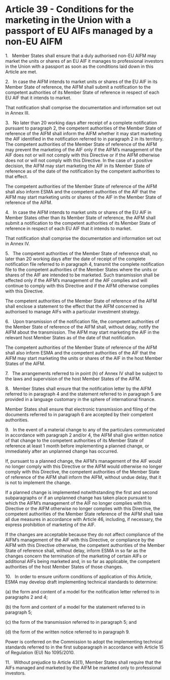 # Article 39 - Conditions for the marketing in the Union with a passport of EU AIFs managed by a non-EU AIFM


1.   Member States shall ensure that a duly authorised non-EU AIFM may market the units or shares of an EU AIF it manages to professional investors in the Union with a passport as soon as the conditions laid down in this Article are met.

2.   In case the AIFM intends to market units or shares of the EU AIF in its Member State of reference, the AIFM shall submit a notification to the competent authorities of its Member State of reference in respect of each EU AIF that it intends to market.

That notification shall comprise the documentation and information set out in Annex III.

3.   No later than 20 working days after receipt of a complete notification pursuant to paragraph 2, the competent authorities of the Member State of reference of the AIFM shall inform the AIFM whether it may start marketing the AIF identified in the notification referred to in paragraph 2 in its territory. The competent authorities of the Member State of reference of the AIFM may prevent the marketing of the AIF only if the AIFM’s management of the AIF does not or will not comply with this Directive or if the AIFM otherwise does not or will not comply with this Directive. In the case of a positive decision, the AIFM may start marketing the AIF in its Member State of reference as of the date of the notification by the competent authorities to that effect.

The competent authorities of the Member State of reference of the AIFM shall also inform ESMA and the competent authorities of the AIF that the AIFM may start marketing units or shares of the AIF in the Member State of reference of the AIFM.

4.   In case the AIFM intends to market units or shares of the EU AIF in Member States other than its Member State of reference, the AIFM shall submit a notification to the competent authorities of its Member State of reference in respect of each EU AIF that it intends to market.

That notification shall comprise the documentation and information set out in Annex IV.

5.   The competent authorities of the Member State of reference shall, no later than 20 working days after the date of receipt of the complete notification file referred to in paragraph 4, transmit the complete notification file to the competent authorities of the Member States where the units or shares of the AIF are intended to be marketed. Such transmission shall be effected only if the AIFM’s management of the AIF complies and will continue to comply with this Directive and if the AIFM otherwise complies with this Directive.

The competent authorities of the Member State of reference of the AIFM shall enclose a statement to the effect that the AIFM concerned is authorised to manage AIFs with a particular investment strategy.

6.   Upon transmission of the notification file, the competent authorities of the Member State of reference of the AIFM shall, without delay, notify the AIFM about the transmission. The AIFM may start marketing the AIF in the relevant host Member States as of the date of that notification.

The competent authorities of the Member State of reference of the AIFM shall also inform ESMA and the competent authorities of the AIF that the AIFM may start marketing the units or shares of the AIF in the host Member States of the AIFM.

7.   The arrangements referred to in point (h) of Annex IV shall be subject to the laws and supervision of the host Member States of the AIFM.

8.   Member States shall ensure that the notification letter by the AIFM referred to in paragraph 4 and the statement referred to in paragraph 5 are provided in a language customary in the sphere of international finance.

Member States shall ensure that electronic transmission and filing of the documents referred to in paragraph 6 are accepted by their competent authorities.

9.   In the event of a material change to any of the particulars communicated in accordance with paragraph 2 and/or 4, the AIFM shall give written notice of that change to the competent authorities of its Member State of reference at least 1 month before implementing a planned change, or immediately after an unplanned change has occurred.

If, pursuant to a planned change, the AIFM’s management of the AIF would no longer comply with this Directive or the AIFM would otherwise no longer comply with this Directive, the competent authorities of the Member State of reference of the AIFM shall inform the AIFM, without undue delay, that it is not to implement the change.

If a planned change is implemented notwithstanding the first and second subparagraphs or if an unplanned change has taken place pursuant to which the AIFM’s management of the AIF no longer complies with this Directive or the AIFM otherwise no longer complies with this Directive, the competent authorities of the Member State reference of the AIFM shall take all due measures in accordance with Article 46, including, if necessary, the express prohibition of marketing of the AIF.

If the changes are acceptable because they do not affect compliance of the AIFM’s management of the AIF with this Directive, or compliance by the AIFM with this Directive otherwise, the competent authorities of the Member State of reference shall, without delay, inform ESMA in so far as the changes concern the termination of the marketing of certain AIFs or additional AIFs being marketed and, in so far as applicable, the competent authorities of the host Member States of those changes.

10.   In order to ensure uniform conditions of application of this Article, ESMA may develop draft implementing technical standards to determine:

(a) the form and content of a model for the notification letter referred to in paragraphs 2 and 4;

(b) the form and content of a model for the statement referred to in paragraph 5;

(c) the form of the transmission referred to in paragraph 5; and

(d) the form of the written notice referred to in paragraph 9.

Power is conferred on the Commission to adopt the implementing technical standards referred to in the first subparagraph in accordance with Article 15 of Regulation (EU) No 1095/2010.

11.   Without prejudice to Article 43(1), Member States shall require that the AIFs managed and marketed by the AIFM be marketed only to professional investors.
